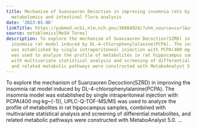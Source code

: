 ```yaml
---
title: Mechanism of Suanzaoren Decoction in improving insomnia rats by integrating
  metabolomics and intestinal flora analysis
date: '2023-01-06'
linkTitle: https://pubmed.ncbi.nlm.nih.gov/36604924/?utm_source=curl&utm_medium=rss&utm_campaign=pubmed-2&utm_content=1Zkrxt7ktlCbHBXEV3v65xxSnkSWNsJ1A6Fq3gBniKhGfIUslK&fc=20210907212339&ff=20230109200944&v=2.17.9.post6+86293ac
source: metablomics[MeSH Terms]
description: To explore the mechanism of Suanzaoren Decoction(SZRD) in improving the
  insomnia rat model induced by DL-4-chlorophenylalanine(PCPA). The insomnia model
  was established by single intraperitoneal injection with PCPA(400 mg·kg~(-1)), UPLC-Q-TOF-MS/MS
  was used to analyze the profile of metabolites in rat hippocampus samples, combined
  with multivariate statistical analysis and screening of differential metabolites,
  and related metabolic pathways were constructed with MetaboAnalyst 5.0. ...
---
```

To explore the mechanism of Suanzaoren Decoction(SZRD) in improving the insomnia rat model induced by DL-4-chlorophenylalanine(PCPA). The insomnia model was established by single intraperitoneal injection with PCPA(400 mg·kg~(-1)), UPLC-Q-TOF-MS/MS was used to analyze the profile of metabolites in rat hippocampus samples, combined with multivariate statistical analysis and screening of differential metabolites, and related metabolic pathways were constructed with MetaboAnalyst 5.0. ...